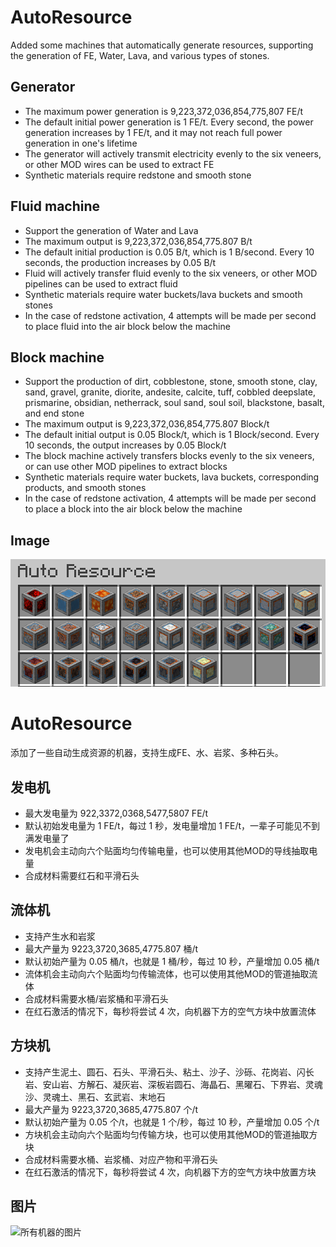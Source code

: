 
# AutoResource

Added some machines that automatically generate resources, supporting the generation of FE, Water, Lava, and various types of stones.

## Generator
- The maximum power generation is 9,223,372,036,854,775,807 FE/t
- The default initial power generation is 1 FE/t. Every second, the power generation increases by 1 FE/t, and it may not reach full power generation in one's lifetime
- The generator will actively transmit electricity evenly to the six veneers, or other MOD wires can be used to extract FE
- Synthetic materials require redstone and smooth stone

## Fluid machine
- Support the generation of Water and Lava
- The maximum output is 9,223,372,036,854,775.807 B/t
- The default initial production is 0.05 B/t, which is 1 B/second. Every 10 seconds, the production increases by 0.05 B/t
- Fluid will actively transfer fluid evenly to the six veneers, or other MOD pipelines can be used to extract fluid
- Synthetic materials require water buckets/lava buckets and smooth stones
- In the case of redstone activation, 4 attempts will be made per second to place fluid into the air block below the machine

## Block machine
- Support the production of dirt, cobblestone, stone, smooth stone, clay, sand, gravel, granite, diorite, andesite, calcite, tuff, cobbled deepslate, prismarine, obsidian, netherrack, soul sand, soul soil, blackstone, basalt, and end stone
- The maximum output is 9,223,372,036,854,775.807 Block/t
- The default initial output is 0.05 Block/t, which is 1 Block/second. Every 10 seconds, the output increases by 0.05 Block/t
- The block machine actively transfers blocks evenly to the six veneers, or can use other MOD pipelines to extract blocks
- Synthetic materials require water buckets, lava buckets, corresponding products, and smooth stones
- In the case of redstone activation, 4 attempts will be made per second to place a block into the air block below the machine

## Image

![all machine image](https://github.com/1144042967/auto-resource/raw/master/docs/block.png)


# AutoResource

添加了一些自动生成资源的机器，支持生成FE、水、岩浆、多种石头。

## 发电机

- 最大发电量为 922,3372,0368,5477,5807 FE/t
- 默认初始发电量为 1 FE/t，每过 1 秒，发电量增加 1 FE/t，一辈子可能见不到满发电量了
- 发电机会主动向六个贴面均匀传输电量，也可以使用其他MOD的导线抽取电量
- 合成材料需要红石和平滑石头

## 流体机

- 支持产生水和岩浆
- 最大产量为 9223,3720,3685,4775.807 桶/t
- 默认初始产量为 0.05 桶/t，也就是 1 桶/秒，每过 10 秒，产量增加 0.05 桶/t
- 流体机会主动向六个贴面均匀传输流体，也可以使用其他MOD的管道抽取流体
- 合成材料需要水桶/岩浆桶和平滑石头
- 在红石激活的情况下，每秒将尝试 4 次，向机器下方的空气方块中放置流体

## 方块机

- 支持产生泥土、圆石、石头、平滑石头、粘土、沙子、沙砾、花岗岩、闪长岩、安山岩、方解石、凝灰岩、深板岩圆石、海晶石、黑曜石、下界岩、灵魂沙、灵魂土、黑石、玄武岩、末地石
- 最大产量为 9223,3720,3685,4775.807 个/t
- 默认初始产量为 0.05 个/t，也就是 1 个/秒，每过 10 秒，产量增加 0.05 个/t
- 方块机会主动向六个贴面均匀传输方块，也可以使用其他MOD的管道抽取方块
- 合成材料需要水桶、岩浆桶、对应产物和平滑石头
- 在红石激活的情况下，每秒将尝试 4 次，向机器下方的空气方块中放置方块



## 图片

![所有机器的图片](https://gitee.com/scrambled_egg_with_eek/auto-resource/raw/master/docs/block.png)